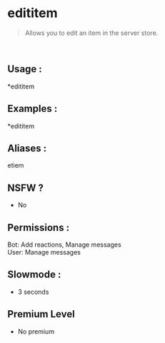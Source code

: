 # edititem

> Allows you to edit an item in the server store.

<br>

## Usage :

*edititem

## Examples :

*edititem

## Aliases :

etiem

## NSFW ?

- No

## Permissions :

Bot: Add reactions, Manage messages
<br>
User: Manage messages

## Slowmode :

- 3 seconds

## Premium Level

- No premium